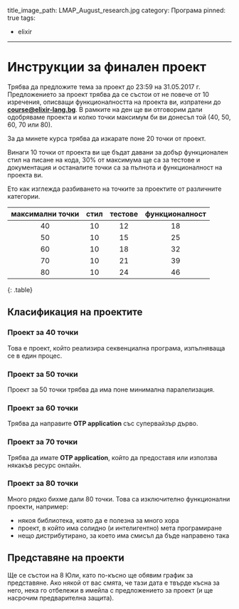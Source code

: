 title_image_path: LMAP_August_research.jpg
category: Програма
pinned: true
tags:
  - elixir

--------

# Инструкции за финален проект

Трябва да предложите тема за проект до 23:59 на 31.05.2017 г. Предложението за проект трябва да се състои от не повече от 10 изречения, описващи функционалността на проекта ви, изпратени до **course@elixir-lang.bg**. В рамките на ден ще ви отговорим дали одобряваме проекта и колко точки максимум би ви донесъл той (40, 50, 60, 70 или 80).

За да минете курса трябва да изкарате поне 20 точки от проект.

Винаги 10 точки от проекта ви ще бъдат давани за добър функционален стил на писане на кода, 30% от максимума ще са за тестове и документация и останалите точки са за пълнота и функционалност на проекта ви.


Ето как изглежда разбиването на точките за проектите от различните категории.

| максимални точки | стил | тестове | функционалност |
|              :-: |  :-: |     :-: |            :-: |
|               40 |   10 |      12 |             18 |
|               50 |   10 |      15 |             25 |
|               60 |   10 |      18 |             32 |
|               70 |   10 |      21 |             39 |
|               80 |   10 |      24 |             46 |
{: .table}

## Класификация на проектите

### Проект за 40 точки

Това е проект, който реализира секвенциална програма, изпълняваща се в един процес.

### Проект за 50 точки

Проект за 50 точки трябва да има поне минимална паралелизация.

### Проект за 60 точки

Трябва да направите **OTP application** със супервайзър дърво.

### Проект за 70 точки

Трябва да имате **OTP application**, който да предоставя или използва някакъв ресурс онлайн.

### Проект за 80 точки

Много рядко бихме дали 80 точки. Това са изключително функционални проекти, например:
 - някоя библиотека, която да е полезна за много хора
 - проект, в който има солидно (и интелигентно) мета програмиране
 - нещо дистрибутирано, за което има смисъл да бъде направено така

## Представяне на проекти

Ще се състои на 8 Юли, като по-късно ще обявим график за представяне. Ако някой от вас смята, че тази дата е твърде късна за него, нека го отбележи в имейла с предложението за проект (и ще насрочим предварителна защита).
